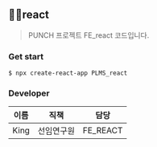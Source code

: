 ## :raising_hand_man:react

> PUNCH 프로젝트 FE_react 코드입니다.



### Get start

```
$ npx create-react-app PLMS_react
```







### Developer

| 이름 | 직책       | 담당     |
| ---- | ---------- | -------- |
| King | 선임연구원 | FE_REACT |

